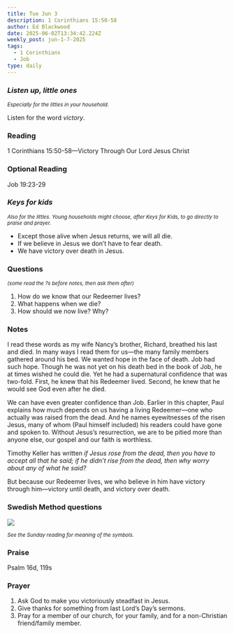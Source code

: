 ```yaml
---
title: Tue Jun 3
description: 1 Corinthians 15:50-58
author: Ed Blackwood
date: 2025-06-02T13:34:42.224Z
weekly_post: jun-1-7-2025
tags:
  - 1 Corinthians
  - Job
type: daily
---
```

### *Listen up, little ones*

<div><small><i>Especially for the littles in your household.</i></small></div>

Listen for the word *victory*.

### Reading

1 Corinthians 15:50-58—Victory Through Our Lord Jesus Christ

### Optional Reading

Job 19:23-29

### *Keys for kids*

<div><small><i>Also for the littles. Young households might choose, after Keys for Kids, to go directly to praise and prayer.</i></small></div>

* Except those alive when Jesus returns, we will all die.
* If we believe in Jesus we don’t have to fear death.
* We have victory over death in Jesus.

### Questions

<div><small><i>(some read the ?s before notes, then ask them after)</i></small></div>

1. How do we know that our Redeemer lives?
2. What happens when we die?
3. How should we now live? Why?

### Notes

I read these words as my wife Nancy’s brother, Richard, breathed his last and died. In many ways I read them for us—the many family members gathered around his bed. We wanted hope in the face of death. Job had such hope. Though he was not yet on his death bed in the book of Job, he at times wished he could die. Yet he had a supernatural confidence that was two-fold. First, he knew that his Redeemer lived. Second, he knew that he would see God even after he died.

We can have even greater confidence than Job. Earlier in this chapter, Paul explains how much depends on us having a living Redeemer—one who actually was raised from the dead. And he names eyewitnesses of the risen Jesus, many of whom (Paul himself included) his readers could have gone and spoken to. Without Jesus’s resurrection, we are to be pitied more than anyone else, our gospel and our faith is worthless. 

Timothy Keller has written *if Jesus rose from the dead, then you have to accept all that he said; if he didn’t rise from the dead, then why worry about any of what he said?*

But because our Redeemer lives, we who believe in him have victory through him—victory until death, and victory over death.

### Swedish Method questions

![](/static/img/family_worship_study_ed-swedish_questions.png)

<div><small><i>See the Sunday reading for meaning of the symbols.</i></small></div>

### Praise

P﻿salm 16d, 119s

### Prayer

1. Ask God to make you victoriously steadfast in Jesus.
2. Give thanks for something from last Lord’s Day’s sermons.
3. Pray for a member of our church, for your family, and for a non-Christian friend/family member.
